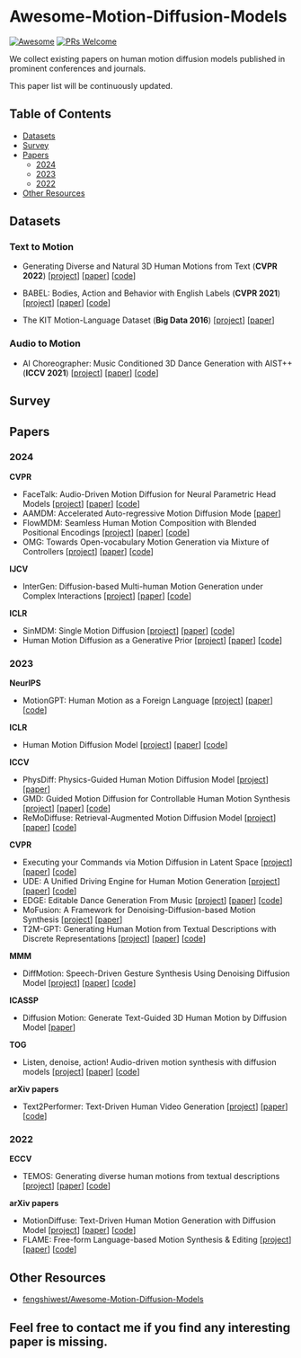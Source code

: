 # Awesome-Motion-Diffusion-Models

[![Awesome](https://cdn.rawgit.com/sindresorhus/awesome/d7305f38d29fed78fa85652e3a63e154dd8e8829/media/badge.svg)](https://github.com/sindresorhus/awesome)
[![PRs Welcome](https://img.shields.io/badge/PRs-welcome-brightgreen.svg?style=flat-square)](http://makeapullrequest.com)


We collect existing papers on human motion diffusion models published in prominent conferences and journals. 

This paper list will be continuously updated.

## Table of Contents

- [Datasets](#datasets)
- [Survey](#survey)
- [Papers](#papers)
  - [2024](#2024)
  - [2023](#2023)
  - [2022](#2022)
- [Other Resources](#other-resources)

## Datasets
### Text to Motion

- Generating Diverse and Natural 3D Human Motions from Text (**CVPR 2022**) [[project](https://ericguo5513.github.io/text-to-motion/)] [[paper](https://openaccess.thecvf.com/content/CVPR2022/papers/Guo_Generating_Diverse_and_Natural_3D_Human_Motions_From_Text_CVPR_2022_paper.pdf)] [[code](https://github.com/EricGuo5513/text-to-motion)]

- BABEL: Bodies, Action and Behavior with English Labels (**CVPR 2021**) [[project](https://babel.is.tue.mpg.de/)] [[paper](https://openaccess.thecvf.com/content/CVPR2021/html/Punnakkal_BABEL_Bodies_Action_and_Behavior_With_English_Labels_CVPR_2021_paper.html)] [[code](https://github.com/abhinanda-punnakkal/BABEL)]

- The KIT Motion-Language Dataset (**Big Data 2016**) [[project](https://motion-annotation.humanoids.kit.edu/dataset/)] [[paper](https://matthiasplappert.com/publications/2016_Plappert_Big-Data.pdf)] 

### Audio to Motion

-  AI Choreographer: Music Conditioned 3D Dance Generation with AIST++ (**ICCV 2021**) [[project](https://google.github.io/aichoreographer/)] [[paper](https://openaccess.thecvf.com/content/ICCV2021/papers/Li_AI_Choreographer_Music_Conditioned_3D_Dance_Generation_With_AIST_ICCV_2021_paper.pdf)] [[code](https://github.com/google/aistplusplus_api)]

## Survey

## Papers

### 2024

**CVPR**

- FaceTalk: Audio-Driven Motion Diffusion for Neural Parametric Head Models [[project](https://shivangi-aneja.github.io/projects/facetalk/)] [[paper](https://arxiv.org/abs/2312.08459)] [[code](https://github.com/shivangi-aneja/FaceTalk)]
- AAMDM: Accelerated Auto-regressive Motion Diffusion Mode [[paper](https://arxiv.org/abs/2401.06146)]
- FlowMDM: Seamless Human Motion Composition with Blended Positional Encodings [[project](https://barquerogerman.github.io/FlowMDM/)] [[paper](https://arxiv.org/abs/2402.15509)] [[code](https://github.com/BarqueroGerman/FlowMDM)]
- OMG: Towards Open-vocabulary Motion Generation via Mixture of Controllers [[project](https://tr3e.github.io/omg-page/)] [[paper](https://arxiv.org/abs/2312.08985)] [[code](https://tr3e.github.io/omg-page/)]

**IJCV**

- InterGen: Diffusion-based Multi-human Motion Generation under Complex Interactions [[project](https://tr3e.github.io/intergen-page/)] [[paper](https://doi.org/10.1007/s11263-024-02042-6)] [[code](https://github.com/tr3e/InterGen)]

**ICLR**

- SinMDM: Single Motion Diffusion [[project](https://sinmdm.github.io/SinMDM-page/)] [[paper](https://arxiv.org/abs/2302.05905)] [[code](https://github.com/SinMDM/SinMDM)]
- Human Motion Diffusion as a Generative Prior [[project](https://priormdm.github.io/priorMDM-page/)] [[paper](https://arxiv.org/abs/2303.01418)] [[code](https://github.com/priorMDM/priorMDM)]

### 2023

**NeurIPS**

- MotionGPT: Human Motion as a Foreign Language [[project](https://motion-gpt.github.io/)] [[paper](https://arxiv.org/abs/2306.14795)] [[code](https://github.com/OpenMotionLab/MotionGPT)]

**ICLR**

- Human Motion Diffusion Model [[project](https://guytevet.github.io/mdm-page/)] [[paper](https://arxiv.org/abs/2209.14916)] [[code](https://github.com/GuyTevet/motion-diffusion-model)]

**ICCV**

- PhysDiff: Physics-Guided Human Motion Diffusion Model [[project](https://nvlabs.github.io/PhysDiff/)] [[paper](https://arxiv.org/abs/2212.02500)]
- GMD: Guided Motion Diffusion for Controllable Human Motion Synthesis [[project](https://korrawe.github.io/gmd-project/)] [[paper](https://arxiv.org/abs/2305.12577)] [[code](https://github.com/korrawe/guided-motion-diffusion)]
- ReMoDiffuse: Retrieval-Augmented Motion Diffusion Model [[project](https://mingyuan-zhang.github.io/projects/ReMoDiffuse.html)] [[paper](https://arxiv.org/abs/2304.01116)] [[code](https://github.com/mingyuan-zhang/ReMoDiffuse)]

**CVPR**

- Executing your Commands via Motion Diffusion in Latent Space [[project](https://chenxin.tech/mld/)] [[paper](https://openaccess.thecvf.com/content/CVPR2023/papers/Chen_Executing_Your_Commands_via_Motion_Diffusion_in_Latent_Space_CVPR_2023_paper.pdf)] [[code](https://github.com/chenfengye/motion-latent-diffusion)]
- UDE: A Unified Driving Engine for Human Motion Generation [[project](https://zixiangzhou916.github.io/UDE/)] [[paper](https://arxiv.org/abs/2211.16016)] [[code](https://github.com/zixiangzhou916/UDE)]
- EDGE: Editable Dance Generation From Music [[project](https://edge-dance.github.io/)] [[paper](https://arxiv.org/abs/2211.10658)] [[code](https://github.com/Stanford-TML/EDGE)]
- MoFusion: A Framework for Denoising-Diffusion-based Motion Synthesis [[project](https://vcai.mpi-inf.mpg.de/projects/MoFusion/)] [[paper](https://arxiv.org/abs/2212.04495)]
- T2M-GPT: Generating Human Motion from Textual Descriptions with Discrete Representations [[project](https://mael-zys.github.io/T2M-GPT/)] [[paper](https://arxiv.org/abs/2301.06052)] [[code](https://github.com/Mael-zys/T2M-GPT)]

**MMM**

- DiffMotion: Speech-Driven Gesture Synthesis Using Denoising Diffusion Model [[project](https://zf223669.github.io/DiffMotionWebsite/)] [[paper](https://arxiv.org/abs/2301.10047)] [[code](https://github.com/zf223669/DiffmotionGG-beta)]

**ICASSP**

- Diffusion Motion: Generate Text-Guided 3D Human Motion by Diffusion Model [[paper](https://ieeexplore.ieee.org/document/10096441)] 

**TOG**

- Listen, denoise, action! Audio-driven motion synthesis with diffusion models [[project](https://www.speech.kth.se/research/listen-denoise-action/)] [[paper](https://arxiv.org/abs/2211.09707)] [[code](https://github.com/simonalexanderson/ListenDenoiseAction)]

**arXiv papers**

- Text2Performer: Text-Driven Human Video Generation [[project](https://yumingj.github.io/projects/Text2Performer.html)] [[paper](https://arxiv.org/abs/2304.08483)] [[code](https://github.com/yumingj/Text2Performer)]

### 2022

**ECCV**

- TEMOS: Generating diverse human motions from textual descriptions [[project](https://mathis.petrovich.fr/temos/)] [[paper](http://arxiv.org/abs/2204.14109)] [[code](https://github.com/Mathux/TEMOS)]

**arXiv papers**

- MotionDiffuse: Text-Driven Human Motion Generation with Diffusion Model [[project](https://mingyuan-zhang.github.io/projects/MotionDiffuse.html)] [[paper](https://arxiv.org/abs/2208.15001)] [[code](https://github.com/mingyuan-zhang/MotionDiffuse)]
- FLAME: Free-form Language-based Motion Synthesis & Editing [[project](https://kakaobrain.github.io/flame/)] [[paper](https://arxiv.org/abs/2209.00349)] [[code](https://github.com/kakaobrain/flame)]

## Other Resources

- [fengshiwest/Awesome-Motion-Diffusion-Models](https://github.com/fengshiwest/Awesome-Motion-Diffusion-Models)

## Feel free to contact me if you find any interesting paper is missing.